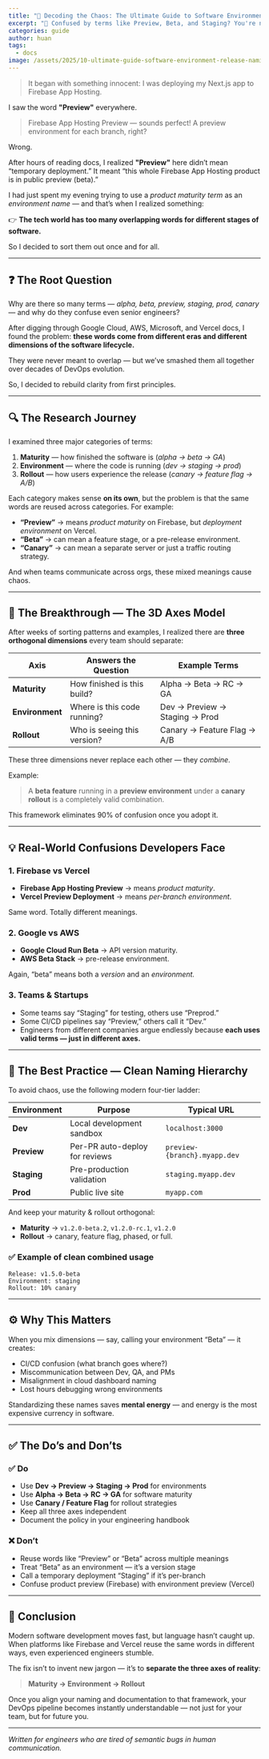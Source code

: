```yaml
---
title: "🧭 Decoding the Chaos: The Ultimate Guide to Software Environment & Release Naming"
excerpt: "🚀 Confused by terms like Preview, Beta, and Staging? You're not alone. This post breaks down the chaos into three clear axes every developer should know - By Huan Li — a developer once lost in the fog of 'Preview' and 'Beta'"
categories: guide
author: huan
tags:
  - docs
image: /assets/2025/10-ultimate-guide-software-environment-release-naming/ultimate-guide-software-environment-release-naming.webp
---
```


> It began with something innocent: I was deploying my Next.js app to Firebase App Hosting.

I saw the word **"Preview"** everywhere.

> Firebase App Hosting Preview — sounds perfect! A preview environment for each branch, right?

Wrong.

After hours of reading docs, I realized **"Preview"** here didn’t mean “temporary deployment.” It meant “this whole Firebase App Hosting product is in public preview (beta).”

I had just spent my evening trying to use a *product maturity term* as an *environment name* — and that’s when I realized something:

👉 **The tech world has too many overlapping words for different stages of software.**

So I decided to sort them out once and for all.

---

## ❓ The Root Question

Why are there so many terms — *alpha, beta, preview, staging, prod, canary* — and why do they confuse even senior engineers?

After digging through Google Cloud, AWS, Microsoft, and Vercel docs, I found the problem: **these words come from different eras and different dimensions of the software lifecycle.**

They were never meant to overlap — but we’ve smashed them all together over decades of DevOps evolution.

So, I decided to rebuild clarity from first principles.

---

## 🔍 The Research Journey

I examined three major categories of terms:

1. **Maturity** — how finished the software is (*alpha → beta → GA*)
2. **Environment** — where the code is running (*dev → staging → prod*)
3. **Rollout** — how users experience the release (*canary → feature flag → A/B*)

Each category makes sense **on its own**, but the problem is that the same words are reused across categories. For example:

* **“Preview”** → means *product maturity* on Firebase, but *deployment environment* on Vercel.
* **“Beta”** → can mean a feature stage, or a pre-release environment.
* **“Canary”** → can mean a separate server or just a traffic routing strategy.

And when teams communicate across orgs, these mixed meanings cause chaos.

---

## 🧩 The Breakthrough — The 3D Axes Model

After weeks of sorting patterns and examples, I realized there are **three orthogonal dimensions** every team should separate:

| Axis            | Answers the Question        | Example Terms                  |
| --------------- | --------------------------- | ------------------------------ |
| **Maturity**    | How finished is this build? | Alpha → Beta → RC → GA         |
| **Environment** | Where is this code running? | Dev → Preview → Staging → Prod |
| **Rollout**     | Who is seeing this version? | Canary → Feature Flag → A/B    |

These three dimensions never replace each other — they *combine*.

Example:

> A **beta feature** running in a **preview environment** under a **canary rollout** is a completely valid combination.

This framework eliminates 90% of confusion once you adopt it.

---

## 💡 Real-World Confusions Developers Face

### 1. Firebase vs Vercel

* **Firebase App Hosting Preview** → means *product maturity*.
* **Vercel Preview Deployment** → means *per-branch environment*.

Same word. Totally different meanings.

### 2. Google vs AWS

* **Google Cloud Run Beta** → API version maturity.
* **AWS Beta Stack** → pre-release environment.

Again, “beta” means both a *version* and an *environment.*

### 3. Teams & Startups

* Some teams say “Staging” for testing, others use “Preprod.”
* Some CI/CD pipelines say “Preview,” others call it “Dev.”
* Engineers from different companies argue endlessly because **each uses valid terms — just in different axes.**

---

## 🧱 The Best Practice — Clean Naming Hierarchy

To avoid chaos, use the following modern four-tier ladder:

| Environment | Purpose                        | Typical URL                  |
| ----------- | ------------------------------ | ---------------------------- |
| **Dev**     | Local development sandbox      | `localhost:3000`             |
| **Preview** | Per-PR auto-deploy for reviews | `preview-{branch}.myapp.dev` |
| **Staging** | Pre-production validation      | `staging.myapp.dev`          |
| **Prod**    | Public live site               | `myapp.com`                  |

And keep your maturity & rollout orthogonal:

* **Maturity** → `v1.2.0-beta.2`, `v1.2.0-rc.1`, `v1.2.0`
* **Rollout** → canary, feature flag, phased, or full.

### ✅ Example of clean combined usage

```text
Release: v1.5.0-beta
Environment: staging
Rollout: 10% canary
```

---

## ⚙️ Why This Matters

When you mix dimensions — say, calling your environment “Beta” — it creates:

* CI/CD confusion (what branch goes where?)
* Miscommunication between Dev, QA, and PMs
* Misalignment in cloud dashboard naming
* Lost hours debugging wrong environments

Standardizing these names saves **mental energy** — and energy is the most expensive currency in software.

---

## ✅ The Do’s and Don’ts

### ✅ Do

* Use **Dev → Preview → Staging → Prod** for environments
* Use **Alpha → Beta → RC → GA** for software maturity
* Use **Canary / Feature Flag** for rollout strategies
* Keep all three axes independent
* Document the policy in your engineering handbook

### ❌ Don’t

* Reuse words like “Preview” or “Beta” across multiple meanings
* Treat “Beta” as an environment — it’s a version stage
* Call a temporary deployment “Staging” if it’s per-branch
* Confuse product preview (Firebase) with environment preview (Vercel)

---

## 🏁 Conclusion

Modern software development moves fast, but language hasn’t caught up.
When platforms like Firebase and Vercel reuse the same words in different ways, even experienced engineers stumble.

The fix isn’t to invent new jargon — it’s to **separate the three axes of reality**:

> **Maturity → Environment → Rollout**

Once you align your naming and documentation to that framework, your DevOps pipeline becomes instantly understandable — not just for your team, but for future you.

---

*Written for engineers who are tired of semantic bugs in human communication.*
